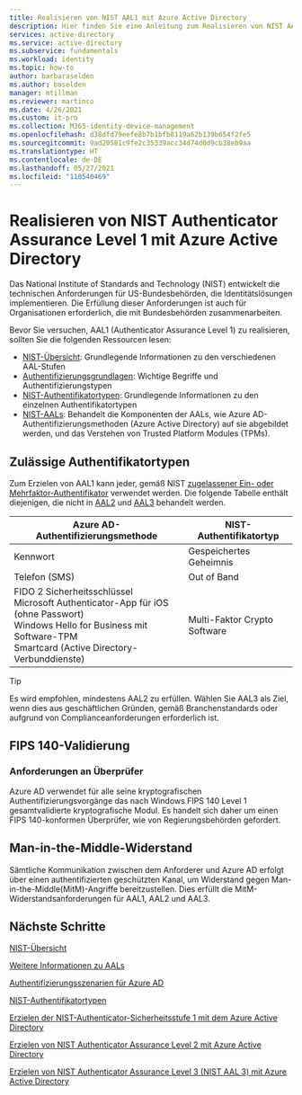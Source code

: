 ```yaml
---
title: Realisieren von NIST AAL1 mit Azure Active Directory
description: Hier finden Sie eine Anleitung zum Realisieren von NIST AAL 1 (Authenticator Assurance Level 1) mit Azure Active Directory.
services: active-directory
ms.service: active-directory
ms.subservice: fundamentals
ms.workload: identity
ms.topic: how-to
author: barbaraselden
ms.author: baselden
manager: mtillman
ms.reviewer: martinco
ms.date: 4/26/2021
ms.custom: it-pro
ms.collection: M365-identity-device-management
ms.openlocfilehash: d38dfd79eefe8b7b1bfb8119a62b139b654f2fe5
ms.sourcegitcommit: 9ad20581c9fe2c35339acc34d74d0d9cb38eb9aa
ms.translationtype: HT
ms.contentlocale: de-DE
ms.lasthandoff: 05/27/2021
ms.locfileid: "110540469"
---
```

# <a name="achieve-nist-authenticator-assurance-level-1-with-azure-active-directory"></a>Realisieren von NIST Authenticator Assurance Level 1 mit Azure Active Directory

Das National Institute of Standards and Technology (NIST) entwickelt die technischen Anforderungen für US-Bundesbehörden, die Identitätslösungen implementieren. Die Erfüllung dieser Anforderungen ist auch für Organisationen erforderlich, die mit Bundesbehörden zusammenarbeiten. 

Bevor Sie versuchen, AAL1 (Authenticator Assurance Level 1) zu realisieren, sollten Sie die folgenden Ressourcen lesen:
* [NIST-Übersicht](nist-overview.md): Grundlegende Informationen zu den verschiedenen AAL-Stufen
* [Authentifizierungsgrundlagen](nist-authentication-basics.md): Wichtige Begriffe und Authentifizierungstypen
* [NIST-Authentifikatortypen](nist-authenticator-types.md): Grundlegende Informationen zu den einzelnen Authentifikatortypen
* [NIST-AALs](nist-about-authenticator-assurance-levels.md): Behandelt die Komponenten der AALs, wie Azure AD-Authentifizierungsmethoden (Azure Active Directory) auf sie abgebildet werden, und das Verstehen von Trusted Platform Modules (TPMs). 

## <a name="permitted-authenticator-types"></a>Zulässige Authentifikatortypen

 Zum Erzielen von AAL1 kann jeder, gemäß NIST [zugelassener Ein- oder Mehrfaktor-Authentifikator](nist-authenticator-types.md) verwendet werden. Die folgende Tabelle enthält diejenigen, die nicht in [AAL2](nist-authenticator-assurance-level-2.md) und [AAL3](nist-authenticator-assurance-level-2.md) behandelt werden.

| Azure AD-Authentifizierungsmethode| NIST-Authentifikatortyp |
| - | - |
| Kennwort |Gespeichertes Geheimnis |
| Telefon (SMS)|  Out of Band |
|  FIDO 2 Sicherheitsschlüssel <br>Microsoft Authenticator-App für iOS (ohne Passwort)<br>Windows Hello for Business mit Software-TPM <br>Smartcard (Active Directory-Verbunddienste) |  Multi-Faktor Crypto Software |

> [!TIP]
> Es wird empfohlen, mindestens AAL2 zu erfüllen. Wählen Sie AAL3 als Ziel, wenn dies aus geschäftlichen Gründen, gemäß Branchenstandards oder aufgrund von Complianceanforderungen erforderlich ist.

## <a name="fips-140-validation"></a>FIPS 140-Validierung

### <a name="verifier-requirements"></a>Anforderungen an Überprüfer

Azure AD verwendet für alle seine kryptografischen Authentifizierungsvorgänge das nach Windows FIPS 140 Level 1 gesamtvalidierte kryptografische Modul. Es handelt sich daher um einen FIPS 140-konformen Überprüfer, wie von Regierungsbehörden gefordert.

## <a name="man-in-the-middle-resistance"></a>Man-in-the-Middle-Widerstand 

Sämtliche Kommunikation zwischen dem Anforderer und Azure AD erfolgt über einen authentifizierten geschützten Kanal, um Widerstand gegen Man-in-the-Middle(MitM)-Angriffe bereitzustellen. Dies erfüllt die MitM-Widerstandsanforderungen für AAL1, AAL2 und AAL3.

## <a name="next-steps"></a>Nächste Schritte 

[NIST-Übersicht](nist-overview.md)

[Weitere Informationen zu AALs](nist-about-authenticator-assurance-levels.md)

[Authentifizierungsszenarien für Azure AD](nist-authentication-basics.md)

[NIST-Authentifikatortypen](nist-authenticator-types.md)

[Erzielen der NIST-Authenticator-Sicherheitsstufe 1 mit dem Azure Active Directory](nist-authenticator-assurance-level-1.md)

[Erzielen von NIST Authenticator Assurance Level 2 mit Azure Active Directory](nist-authenticator-assurance-level-2.md)

[Erzielen von NIST Authenticator Assurance Level 3 (NIST AAL 3) mit Azure Active Directory](nist-authenticator-assurance-level-3.md) 
